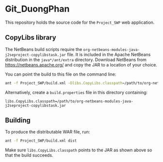 # Git_DuongPhan

This repository holds the source code for the `Project_SWP` web application.

## CopyLibs library

The NetBeans build scripts require the `org-netbeans-modules-java-j2seproject-copylibstask.jar` file. It is included in the Apache NetBeans distribution in the `java*/ant/extra` directory. Download NetBeans from <https://netbeans.apache.org/> and copy the JAR to a location of your choice.

You can point the build to this file on the command line:

```bash
ant -f Project_SWP/build.xml -Dlibs.CopyLibs.classpath=/path/to/org-netbeans-modules-java-j2seproject-copylibstask.jar dist
```

Alternatively, create a `build.properties` file in this directory containing:

```properties
libs.CopyLibs.classpath=/path/to/org-netbeans-modules-java-j2seproject-copylibstask.jar
```

## Building

To produce the distributable WAR file, run:

```bash
ant -f Project_SWP/build.xml dist
```

Make sure `libs.CopyLibs.classpath` points to the JAR as shown above so that the build succeeds.
